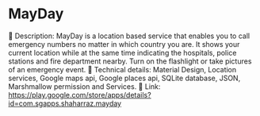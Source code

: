 # MayDay
	Description: MayDay is a location based service that enables you to call emergency numbers no matter in which country you are. It shows your current location while at the same time indicating the hospitals, police stations and fire department nearby. Turn on the flashlight or take pictures of an emergency event. 
	Technical details: Material Design, Location services, Google maps api, Google places api, SQLite database, JSON, Marshmallow permission and Services.
	Link: https://play.google.com/store/apps/details?id=com.sgapps.shaharraz.mayday
